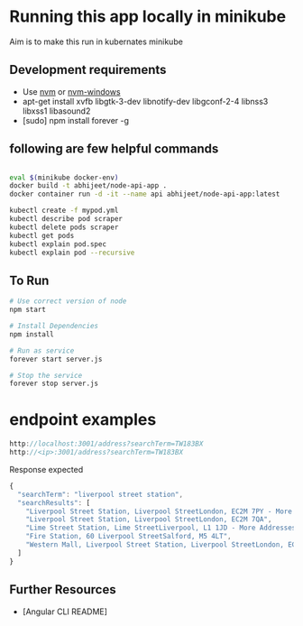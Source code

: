# Running this app locally in minikube

Aim is to make this run in kubernates minikube 

## Development requirements

- Use [nvm] or [nvm-windows]
- apt-get install xvfb libgtk-3-dev libnotify-dev libgconf-2-4 libnss3 libxss1 libasound2
- [sudo] npm install forever -g

## following are few helpful commands
```sh

eval $(minikube docker-env)
docker build -t abhijeet/node-api-app .
docker container run -d -it --name api abhijeet/node-api-app:latest

kubectl create -f mypod.yml
kubectl describe pod scraper
kubectl delete pods scraper
kubectl get pods
kubectl explain pod.spec
kubectl explain pod --recursive
```

## To Run
```sh
# Use correct version of node
npm start

# Install Dependencies
npm install

# Run as service
forever start server.js

# Stop the service
forever stop server.js
```

# endpoint examples
```javascript
http://localhost:3001/address?searchTerm=TW183BX
http://<ip>:3001/address?searchTerm=TW183BX
```

Response expected
```javascript
{
  "searchTerm": "liverpool street station",
  "searchResults": [
    "Liverpool Street Station, Liverpool StreetLondon, EC2M 7PY - More Addresses",
    "Liverpool Street Station, Liverpool StreetLondon, EC2M 7QA",
    "Lime Street Station, Lime StreetLiverpool, L1 1JD - More Addresses",
    "Fire Station, 60 Liverpool StreetSalford, M5 4LT",
    "Western Mall, Liverpool Street Station, Liverpool StreetLondon, EC2M 7QA"
  ]
}
```


## Further Resources

- [Angular CLI README]

<!-- Markdown References -->
[nvm]: https://github.com/creationix/nvm
[nvm-windows]: https://github.com/coreybutler/nvm-windows
